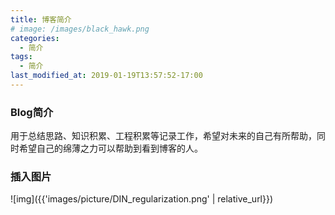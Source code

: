 ```yaml
---
title: 博客简介
# image: /images/black_hawk.png
categories:
  - 简介
tags:
  - 简介
last_modified_at: 2019-01-19T13:57:52-17:00
---
```


### Blog简介  

用于总结思路、知识积累、工程积累等记录工作，希望对未来的自己有所帮助，同时希望自己的绵薄之力可以帮助到看到博客的人。

### 插入图片  

![img]({{'images/picture/DIN_regularization.png' | relative_url}})
